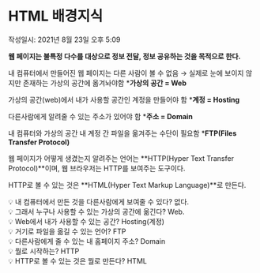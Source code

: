 # HTML 배경지식
작성일시: 2021년 8월 23일 오후 5:09

**웹 페이지는 불특정 다수를 대상으로 정보 전달, 정보 공유하는 것을 목적으로 한다.**

내 컴퓨터에서 만들어진 웹 페이지는 다른 사람이 볼 수 없음
 → 실제로 눈에 보이지 않지만 존재하는 가상의 공간에 옮겨놔야함
 ***가상의 공간 = Web**

가상의 공간(web)에서 내가 사용할 공간인 계정을 만들어야 함
***계정 = Hosting**

다른사람에게 알려줄 수 있는 주소가 있어야 함
***주소 = Domain**

내 컴퓨터와 가상의 공간 내 계정 간 파일을 옮겨주는 수단이 필요함
***FTP(Files Transfer Protocol)**

웹 페이지가 어떻게 생겼는지 알려주는 언어는 **HTTP(Hyper Text Transfer Protocol)**이며,
웹 브라우저는 HTTP를 보여주는 도구이다.

HTTP로 볼 수 있는 것은 **HTML(Hyper Text Markup Language)**로 만든다.

<aside>
💡 내 컴퓨터에서 만든 것을 다른사람에게 보여줄 수 있다? 없다.

</aside>

<aside>
💡 그래서 누구나 사용할 수 있는 가상의 공간에 옮긴다? Web.

</aside>

<aside>
💡 Web에서 내가 사용할 수 있는 공간? Hosting(계정)

</aside>

<aside>
💡 거기로 파일을 옮길 수 있는 언어? FTP

</aside>

<aside>
💡 다른사람에게 줄 수 있는 내 홈페이지 주소? Domain

</aside>

<aside>
💡 뭘로 시작하는? HTTP

</aside>

<aside>
💡 HTTP로 볼 수 있는 것은 뭘로 만든다? HTML

</aside>
